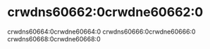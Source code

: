 # crwdns60662:0crwdne60662:0

crwdns60664:0crwdne60664:0 crwdns60666:0crwdne60666:0 crwdns60668:0crwdne60668:0
